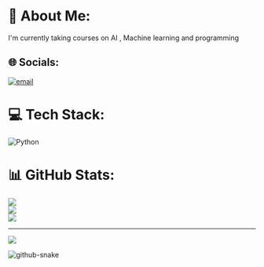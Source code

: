 # 💫 About Me:
I'm currently taking courses on AI , Machine learning and programming 


## 🌐 Socials:
[![email](https://img.shields.io/badge/Email-D14836?logo=gmail&logoColor=white)](mailto:safamohammed23@hotmail.com) 

# 💻 Tech Stack:
![Python](https://img.shields.io/badge/python-3670A0?style=for-the-badge&logo=python&logoColor=ffdd54)
# 📊 GitHub Stats:
![](https://github-readme-stats.vercel.app/api?username=safams23&theme=transparent&hide_border=false&include_all_commits=true&count_private=true)<br/>
![](https://nirzak-streak-stats.vercel.app/?user=safams23&theme=transparent&hide_border=false)<br/>
![](https://github-readme-stats.vercel.app/api/top-langs/?username=safams23&theme=transparent&hide_border=false&include_all_commits=true&count_private=true&layout=compact)

---
[![](https://visitcount.itsvg.in/api?id=safams23&icon=9&color=1)](https://visitcount.itsvg.in)

<!-- Proudly created with GPRM ( https://gprm.itsvg.in ) -->



<picture>
  <source media="(prefers-color-scheme: dark)" srcset="https://raw.githubusercontent.com/tobiasmeyhoefer/safams23/output/github-snake-dark.svg" />
  <source media="(prefers-color-scheme: light)" srcset="https://raw.githubusercontent.com/tobiasmeyhoefer/tobiasmeyhoefer/output/github-snake.svg" />
  <img alt="github-snake" src="https://raw.githubusercontent.com/tobiasmeyhoefer/tobiasmeyhoefer/output/github-snake.svg" />
</picture>
